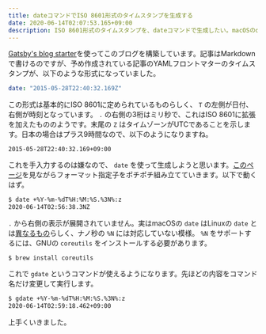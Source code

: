 ```yaml
---
title: dateコマンドでISO 8601形式のタイムスタンプを生成する
date: 2020-06-14T02:07:53.165+09:00
description: ISO 8601形式のタイムスタンプを、dateコマンドで生成したい。macOSのdateはナノ秒をサポートしないため、coreutilsに含まれるgdateを使用する。
---
```


[Gatsby's blog starter](https://github.com/gatsbyjs/gatsby-starter-blog)を使ってこのブログを構築しています。記事はMarkdownで書けるのですが、予め作成されている記事のYAMLフロントマターのタイムスタンプが、以下のような形式になっていました。

```yaml
date: "2015-05-28T22:40:32.169Z"
```

この形式は基本的にISO 8601に定められているものらしく、 `T` の左側が日付、右側が時刻となっています。 `.` の右側の3桁はミリ秒で、これはISO 8601に拡張を加えたもののようです。末尾の `Z` はタイムゾーンがUTCであることを示します。日本の場合はプラス9時間なので、以下のようになりますね。

```
2015-05-28T22:40:32.169+09:00
```

これを手入力するのは嫌なので、 `date` を使って生成しようと思います。[このページ](https://www.cyberciti.biz/faq/linux-unix-formatting-dates-for-display/)を見ながらフォーマット指定子をポチポチ組み立てていきます。以下で動くはず。

```bash
$ date +%Y-%m-%dT%H:%M:%S.%3N%:z
2020-06-14T02:56:38.3NZ
```

`.` から右側の表示が展開されていません。実はmacOSの `date` はLinuxの `date` とは[異なるもの](https://apple.stackexchange.com/a/135749)らしく、ナノ秒の `%N` には対応していない模様。 `%N` をサポートするには、GNUの `coreutils` をインストールする必要があります。

```
$ brew install coreutils
```

これで `gdate` というコマンドが使えるようになります。先ほどの内容をコマンド名だけ変更して実行します。

```bash
$ gdate +%Y-%m-%dT%H:%M:%S.%3N%:z
2020-06-14T02:59:18.462+09:00
```

上手くいきました。
